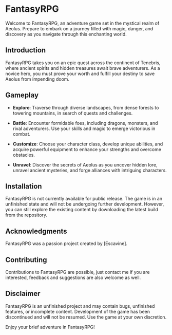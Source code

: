 # FantasyRPG

Welcome to FantasyRPG, an adventure game set in the mystical realm of Aeolus. Prepare to embark on a journey filled with magic, danger, and discovery as you navigate through this enchanting world.

## Introduction

FantasyRPG takes you on an epic quest across the continent of Tenebris, where ancient spirits and hidden treasures await brave adventurers. As a novice hero, you must prove your worth and fulfill your destiny to save Aeolus from impending doom.

## Gameplay

- **Explore**: Traverse through diverse landscapes, from dense forests to towering mountains, in search of quests and challenges.
  
- **Battle**: Encounter formidable foes, including dragons, monsters, and rival adventurers. Use your skills and magic to emerge victorious in combat.

- **Customize**: Choose your character class, develop unique abilities, and acquire powerful equipment to enhance your strengths and overcome obstacles.

- **Unravel**: Discover the secrets of Aeolus as you uncover hidden lore, unravel ancient mysteries, and forge alliances with intriguing characters.

## Installation

FantasyRPG is not currently available for public release. The game is in an unfinished state and will not be undergoing further development. However, you can still explore the existing content by downloading the latest build from the repository.

## Acknowledgments

FantasyRPG was a passion project created by [Escavine].

## Contributing

Contributions to FantasyRPG are possible, just contact me if you are interested, feedback and suggestions are also welcome as well.

## Disclaimer

FantasyRPG is an unfinished project and may contain bugs, unfinished features, or incomplete content. Development of the game has been discontinued and will not be resumed. Use the game at your own discretion.

Enjoy your brief adventure in FantasyRPG!
